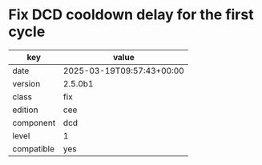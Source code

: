 [//]: # (werk v2)
# Fix DCD cooldown delay for the first cycle

key        | value
---------- | ---
date       | 2025-03-19T09:57:43+00:00
version    | 2.5.0b1
class      | fix
edition    | cee
component  | dcd
level      | 1
compatible | yes


